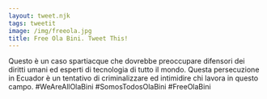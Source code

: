 ```yaml
---
layout: tweet.njk
tags: tweetit
image: /img/freeola.jpg
title: Free Ola Bini. Tweet This!
---
```

Questo è un caso spartiacque che dovrebbe preoccupare difensori dei diritti umani ed esperti di tecnologia di tutto il mondo. Questa persecuzione in Ecuador è un tentativo di criminalizzare ed intimidire chi lavora in questo campo.
#WeAreAllOlaBini
#SomosTodosOlaBini
#FreeOlaBini